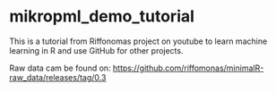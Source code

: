 # mikropml_demo_tutorial
This is a tutorial from Riffonomas project on youtube to learn machine learning in R and use GitHub for other projects.

Raw data cam be found on: https://github.com/riffomonas/minimalR-raw_data/releases/tag/0.3

